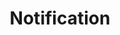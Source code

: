 ---
layout: pattern.njk
key: notification-legacy_en
title: Notification
parent: components-legacy_en
image: legacy/overview/notification.webp
keywords: 
order: 170
---